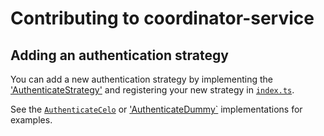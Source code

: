 # Contributing to coordinator-service

## Adding an authentication strategy

You can add a new authentication strategy by implementing the
['AuthenticateStrategy'](src/authenticate.ts) and registering your new
strategy in [`index.ts`](src/index.ts).

See the [`AuthenticateCelo`](src/authenticate-celo.ts) or
['AuthenticateDummy`](src/authenticate-dumy.ts) implementations for
examples.
